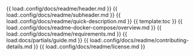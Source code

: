 {{ load:.config/docs/readme/header.md }}
{{ load:.config/docs/readme/subheader.md }}
{{ load:.config/docs/readme/quick-description.md }}
{{ template:toc }}
{{ load:.config/docs/readme-docker-compose/overview.md }}
{{ load:.config/docs/readme/requirements.md }}
{{ load:docs/partials/guide.md }}
{{ load:.config/docs/readme/contributing-details.md }}
{{ load:.config/docs/readme/license.md }}

